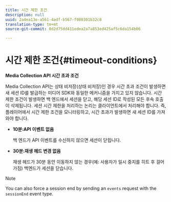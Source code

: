 ```yaml
---
title: 시간 제한 조건
description: null
uuid: 2a4ea13e-a561-4adf-b567-f980301b32c8
translation-type: tm+mt
source-git-commit: 0d2d75dd411edea2a7a853ed425af5c6da154b06

---
```



# 시간 제한 조건{#timeout-conditions}

**Media Collection API 시간 초과 조건**

Media Collection API는 상태 비저장(상태 비저장)인 경우 시간 초과 조건이 발생하면 새 세션 ID를 발급하는 미디어 SDK와 동일한 메커니즘을 가지고 있지 않습니다. 시간 제한 조건이 발생하면 백 엔드에서 세션을 닫고, 해당 세션 ID로 작성된 모든 후속 호출이 삭제됩니다. 세션 시간 제한을 처리하는 논리는 클라이언트에서 처리해야 합니다. 즉, 플레이어에서 시간 제한 조건을 모니터링하고, 시간 초과가 발생하면 새 세션 ID를 가져와야 합니다.

* **10분:API 이벤트 없음**

   백 엔드가 API 이벤트를 수신하지 않으면 세션이 닫힙니다.
* **30분:재생 헤드 변경 없음**

   재생 헤드가 30분 동안 이동하지 않는 경우(예: 사용자가 일시 중지를 히트 후 걸어가짐) 백엔드가 세션을 닫습니다.

>[!NOTE]
>
>You can also force a session end by sending an `events` request with the `sessionEnd` event type.

